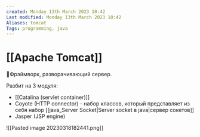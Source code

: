 ```yaml
---
created: Monday 13th March 2023 10:42
Last modified: Monday 13th March 2023 10:42
Aliases: tomcat
Tags: programming, java
---
```


# [[Apache Tomcat]]

📌Фрэймворк, разворачивающий сервер.

Разбит на 3 модуля:
- [[Catalina (servlet container)]]
- Coyote (HTTP connector) - набор классов, который представляет из себя набор [[java_Server Socket|Server socket в java|сервер сокетов]]
- Jasper (JSP engine)

![[Pasted image 20230318182441.png]]


